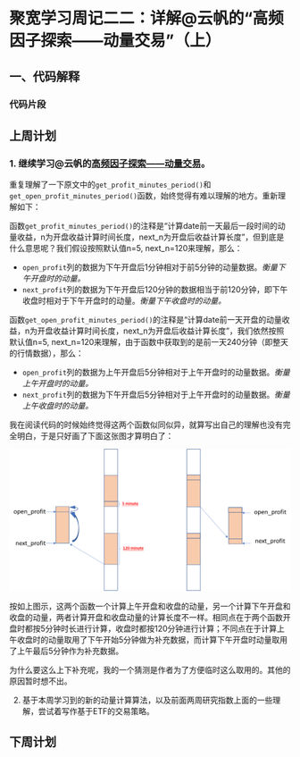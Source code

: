 # 聚宽学习周记二二：详解@云帆的“高频因子探索——动量交易”（上）


## 一、代码解释

### 代码片段


## 上周计划

### 1. 继续学习@云帆的[高频因子探索——动量交易](https://www.joinquant.com/view/community/detail/22472)。

重复理解了一下原文中的`get_profit_minutes_period()`和`get_open_profit_minutes_period()`函数，始终觉得有难以理解的地方。重新理解如下：

函数`get_profit_minutes_period()`的注释是“计算date前一天最后一段时间的动量收益，n为开盘收益计算时间长度，next_n为开盘后收益计算长度”，但到底是什么意思呢？我们假设按照默认值n=5, next_n=120来理解，那么：

- `open_profit`列的数据为下午开盘后1分钟相对于前5分钟的动量数据。*衡量下午开盘时的动量。*
- `next_profit`列的数据为下午开盘后120分钟的数据相当于前120分钟，即下午收盘时相对于下午开盘时的动量。*衡量下午收盘时的动量。*

函数`get_open_profit_minutes_period()`的注释是“计算date前一天开盘的动量收益，n为开盘收益计算时间长度，next_n为开盘后收益计算长度”，我们依然按照默认值n=5, next_n=120来理解，由于函数中获取到的是前一天240分钟（即整天的行情数据），那么：

- `open_profit`列的数据为上午开盘后5分钟相对于上午开盘时的动量数据。*衡量上午开盘时的动量。*
- `next_profit`列的数据为下午开盘后5分钟相对于上午开盘时的动量数据。*衡量上午收盘时的动量。*

我在阅读代码的时候始终觉得这两个函数似同似异，就算写出自己的理解也没有完全明白，于是只好画了下面这张图才算明白了：

![](./w23-momentum-demonstrate.png)

按如上图示，这两个函数一个计算上午开盘和收盘的动量，另一个计算下午开盘和收盘的动量，两者计算开盘和收盘动量的计算长度不一样。相同点在于两个函数开盘时都按5分钟时长进行计算，收盘时都按120分钟进行计算；不同点在于计算上午收盘时的动量取用了下午开始5分钟做为补充数据，而计算下午开盘时动量取用了上午最后5分钟作为补充数据。

为什么要这么上下补充呢，我的一个猜测是作者为了方便临时这么取用的。其他的原因暂时想不出。

2. 基于本周学习到的新的动量计算算法，以及前面两周研究指数上面的一些理解，尝试着写作基于ETF的交易策略。

## 下周计划
